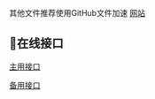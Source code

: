 其他文件推荐使用GitHub文件加速
[网站](https://ghproxy.com/)


## 🐳在线接口

[主用接口](https://ghproxy.com/https://raw.githubusercontent.com/xianyuyimu/TVBOX-/main/TVBox/%E4%B8%80%E6%9C%A8%E8%87%AA%E7%94%A8.json)

[备用接口](https://raw.iqiq.io/xianyuyimu/TVBOX-/main/TVBox/备用.json)



